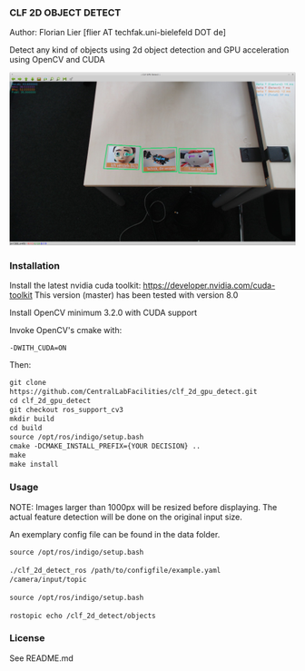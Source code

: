 ### CLF 2D OBJECT DETECT

Author: Florian Lier [flier AT techfak.uni-bielefeld DOT de]

Detect any kind of objects using 2d object detection and GPU acceleration
using OpenCV and CUDA

![CLF GPU DETECT](https://github.com/CentralLabFacilities/clf_2d_gpu_detect/blob/master/clf_gpu_detect_screenshot.png "")

### Installation

Install the latest nvidia cuda toolkit: https://developer.nvidia.com/cuda-toolkit
This version (master) has been tested with version 8.0

Install OpenCV minimum 3.2.0 with CUDA support

Invoke OpenCV's cmake with:

    -DWITH_CUDA=ON

Then:

    git clone https://github.com/CentralLabFacilities/clf_2d_gpu_detect.git
    cd clf_2d_gpu_detect
    git checkout ros_support_cv3
    mkdir build
    cd build
    source /opt/ros/indigo/setup.bash
    cmake -DCMAKE_INSTALL_PREFIX={YOUR DECISION} ..
    make
    make install

### Usage

NOTE: Images larger than 1000px will be resized before displaying. The actual
feature detection will be done on the original input size.

An exemplary config file can be found in the data folder.

    source /opt/ros/indigo/setup.bash

    ./clf_2d_detect_ros /path/to/configfile/example.yaml /camera/input/topic

    source /opt/ros/indigo/setup.bash

    rostopic echo /clf_2d_detect/objects

### License

See README.md
